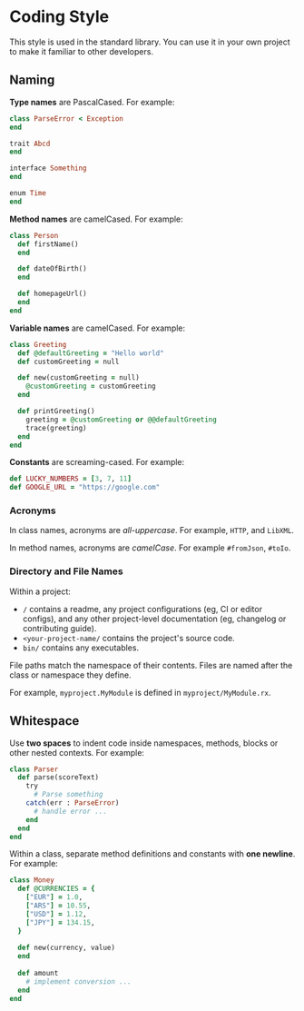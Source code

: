 # Coding Style

This style is used in the standard library. You can use it in your own project to make it familiar to other developers.

## Naming

__Type names__ are PascalCased. For example:

```ruby
class ParseError < Exception
end

trait Abcd
end

interface Something
end

enum Time
end
```

__Method names__ are camelCased. For example:

```ruby
class Person
  def firstName()
  end

  def dateOfBirth()
  end

  def homepageUrl()
  end
end
```

__Variable names__ are camelCased. For example:

```ruby
class Greeting
  def @defaultGreeting = "Hello world"
  def customGreeting = null

  def new(customGreeting = null)
    @customGreeting = customGreeting
  end

  def printGreeting()
    greeting = @customGreeting or @@defaultGreeting
    trace(greeting)
  end
end
```

__Constants__ are screaming-cased. For example:

```ruby
def LUCKY_NUMBERS = [3, 7, 11]
def GOOGLE_URL = "https://google.com"
```

### Acronyms

In class names, acronyms are _all-uppercase_. For example, `HTTP`, and `LibXML`.

In method names, acronyms are _camelCase_.  For example `#fromJson`,  `#toIo`.

### Directory and File Names

Within a project:

- `/` contains a readme, any project configurations (eg, CI or editor configs), and any other project-level documentation (eg, changelog or contributing guide).
- `<your-project-name/` contains the project's source code.
- `bin/` contains any executables.

File paths match the namespace of their contents. Files are named after the class or namespace they define.

For example, `myproject.MyModule` is defined in `myproject/MyModule.rx`.

## Whitespace

Use __two spaces__ to indent code inside namespaces, methods, blocks or other nested contexts. For example:

```ruby
class Parser
  def parse(scoreText)
    try
      # Parse something
    catch(err : ParseError)
      # handle error ...
    end
  end
end
```

Within a class, separate method definitions and constants with __one newline__. For example:

```ruby
class Money  
  def @CURRENCIES = {
    ["EUR"] = 1.0,
    ["ARS"] = 10.55,
    ["USD"] = 1.12,
    ["JPY"] = 134.15,
  }
  
  def new(currency, value)
  end
  
  def amount
    # implement conversion ...
  end
end
```
